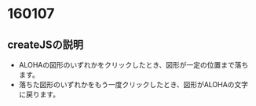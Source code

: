 # 160107

## createJSの説明
- ALOHAの図形のいずれかをクリックしたとき、図形が一定の位置まで落ちます。
- 落ちた図形のいずれかをもう一度クリックしたとき、図形がALOHAの文字に戻ります。